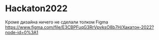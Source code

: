 # Hackaton2022
Кроме дизайна ничего не сделали толком
Figma https://www.figma.com/file/E3CBPFuqG3RrVpvksO8b7H/Хакатон-2022?node-id=0%3A1
